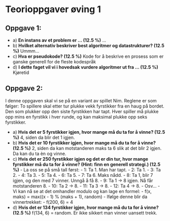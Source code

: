 # Teorioppgaver øving 1
## Oppgave 1:
 - a) **En instans av et problem er ... (12.5 %)**
        ...
 - b) **Hvilket alternativ beskriver best algoritmer og datastrukturer? (12.5 %)**
        Ummm...
 - c) **Hva er pseudokode? (12.5 %)**
        Kode for å beskrive en prosess som er ganske generell for de fleste kodespråk
 - d) **I dette faget vil vi i hovedsak vurdere algoritmer ut fra ... (12.5 %)**
        Kjøretid

## Oppgave 2:
I denne oppgaven skal vi se på en variant av spillet Nim. Reglene er som følger: To spillere skal etter tur plukke vekk fyrstikker fra en haug på bordet. Den som plukker opp den siste fyrstikken har tapt. Hver spiller må plukke opp mins en fyrstikk i hver runde, og kan maksimal plukke opp seks fyrstikker.
 - a) **Hvis det er 5 fyrstikker igjen, hvor mange må du ta for å vinne? (12.5 %)**
        4, siden da blir det 1 igjen.
 - b) **Hvis det er 10 fyrstikker igjen, hvor mange må du ta for å vinne? (12.5 %)**
        2, siden da kan motstanderen maks ta 6 slik at det blir 2 igjen. Da kan du ta èn og vinne.
 - c) **Hvis det er 250 fyrstikker igjen og det er din tur, hvor mange fyrstikker må du ta for å vinne? (Hint: finn en generell strategi.) (12.5 %)**
        - La oss se på små tall først:
                - 1: Ta 1. Man har tapt.
                - 2: Ta 1.
                - 3: Ta 2.
                - 4: Ta 3.
                - 5: Ta 4.
                - 6: Ta 5.
                - 7: Ta 6. Maks nådd.
                - 8: Ta 1, blir 7 igjen, og den med 7 vinner. Unngå å få 8.
                - 9: Ta 1 -> 8 igjen. Nå får motstanderen 8.
                - 10: Ta 2 -> 8.
                - 11: Ta 3 -> 8.
                - 12: Ta 4 -> 8.
                - Osv...
        - Vi kan nå se at det omhandler modulo og kan lage en formel:
                - f(x, maks) = max((x - 1) % (maks + 1), random)
                - Ifølge denne blir da vinnertrekket:
                        - f(200, 6) = 4
 - d) **Hvis det er 134 fyrstikker igjen, hvor mange må du ta for å vinne? (12.5 %)**
        f(134, 6) = random. Er ikke sikkert man vinner uansett trekk.
